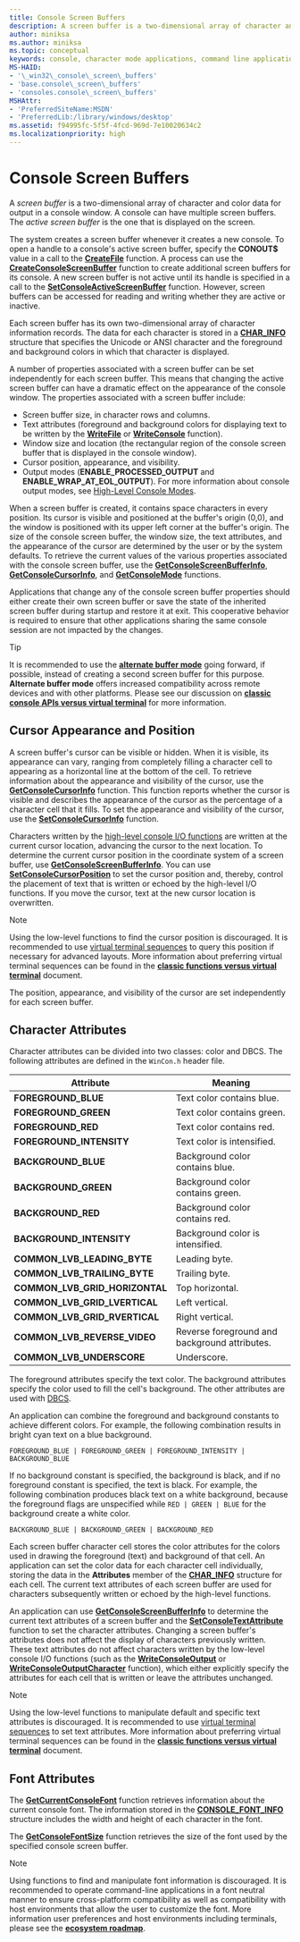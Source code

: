 ```yaml
---
title: Console Screen Buffers
description: A screen buffer is a two-dimensional array of character and color data for output in a console window. 
author: miniksa
ms.author: miniksa
ms.topic: conceptual
keywords: console, character mode applications, command line applications, terminal applications, console api
MS-HAID:
- '\_win32\_console\_screen\_buffers'
- 'base.console\_screen\_buffers'
- 'consoles.console\_screen\_buffers'
MSHAttr:
- 'PreferredSiteName:MSDN'
- 'PreferredLib:/library/windows/desktop'
ms.assetid: f94995fc-5f5f-4fcd-969d-7e10020634c2
ms.localizationpriority: high
---
```


# Console Screen Buffers

A *screen buffer* is a two-dimensional array of character and color data for output in a console window. A console can have multiple screen buffers. The *active screen buffer* is the one that is displayed on the screen.

The system creates a screen buffer whenever it creates a new console. To open a handle to a console's active screen buffer, specify the **CONOUT$** value in a call to the [**CreateFile**](/windows/win32/api/fileapi/nf-fileapi-createfilea) function. A process can use the [**CreateConsoleScreenBuffer**](createconsolescreenbuffer.md) function to create additional screen buffers for its console. A new screen buffer is not active until its handle is specified in a call to the [**SetConsoleActiveScreenBuffer**](setconsoleactivescreenbuffer.md) function. However, screen buffers can be accessed for reading and writing whether they are active or inactive.

Each screen buffer has its own two-dimensional array of character information records. The data for each character is stored in a [**CHAR\_INFO**](char-info-str.md) structure that specifies the Unicode or ANSI character and the foreground and background colors in which that character is displayed.

A number of properties associated with a screen buffer can be set independently for each screen buffer. This means that changing the active screen buffer can have a dramatic effect on the appearance of the console window. The properties associated with a screen buffer include:

- Screen buffer size, in character rows and columns.
- Text attributes (foreground and background colors for displaying text to be written by the [**WriteFile**](/windows/win32/api/fileapi/nf-fileapi-writefile) or [**WriteConsole**](writeconsole.md) function).
- Window size and location (the rectangular region of the console screen buffer that is displayed in the console window).
- Cursor position, appearance, and visibility.
- Output modes (**ENABLE\_PROCESSED\_OUTPUT** and **ENABLE\_WRAP\_AT\_EOL\_OUTPUT**). For more information about console output modes, see [High-Level Console Modes](high-level-console-modes.md).

When a screen buffer is created, it contains space characters in every position. Its cursor is visible and positioned at the buffer's origin (0,0), and the window is positioned with its upper left corner at the buffer's origin. The size of the console screen buffer, the window size, the text attributes, and the appearance of the cursor are determined by the user or by the system defaults. To retrieve the current values of the various properties associated with the console screen buffer, use the [**GetConsoleScreenBufferInfo**](getconsolescreenbufferinfo.md), [**GetConsoleCursorInfo**](getconsolecursorinfo.md), and [**GetConsoleMode**](getconsolemode.md) functions.

Applications that change any of the console screen buffer properties should either create their own screen buffer or save the state of the inherited screen buffer during startup and restore it at exit. This cooperative behavior is required to ensure that other applications sharing the same console session are not impacted by the changes.

> [!TIP]
> It is recommended to use the [**alternate buffer mode**](console-virtual-terminal-sequences.md#alternate-screen-buffer) going forward, if possible, instead of creating a second screen buffer for this purpose. **Alternate buffer mode** offers increased compatibility across remote devices and with other platforms. Please see our discussion on [**classic console APIs versus virtual terminal**](classic-vs-vt.md) for more information.

## Cursor Appearance and Position

A screen buffer's cursor can be visible or hidden. When it is visible, its appearance can vary, ranging from completely filling a character cell to appearing as a horizontal line at the bottom of the cell. To retrieve information about the appearance and visibility of the cursor, use the [**GetConsoleCursorInfo**](getconsolecursorinfo.md) function. This function reports whether the cursor is visible and describes the appearance of the cursor as the percentage of a character cell that it fills. To set the appearance and visibility of the cursor, use the [**SetConsoleCursorInfo**](setconsolecursorinfo.md) function.

Characters written by the [high-level console I/O functions](high-level-console-i-o.md) are written at the current cursor location, advancing the cursor to the next location. To determine the current cursor position in the coordinate system of a screen buffer, use [**GetConsoleScreenBufferInfo**](getconsolescreenbufferinfo.md). You can use [**SetConsoleCursorPosition**](setconsolecursorposition.md) to set the cursor position and, thereby, control the placement of text that is written or echoed by the high-level I/O functions. If you move the cursor, text at the new cursor location is overwritten.

> [!NOTE]
> Using the low-level functions to find the cursor position is discouraged. It is recommended to use [virtual terminal sequences](console-virtual-terminal-sequences.md) to query this position if necessary for advanced layouts. More information about preferring virtual terminal sequences can be found in the **[classic functions versus virtual terminal](classic-vs-vt.md)** document.

The position, appearance, and visibility of the cursor are set independently for each screen buffer.

## Character Attributes

Character attributes can be divided into two classes: color and DBCS. The following attributes are defined in the `WinCon.h` header file.

| Attribute | Meaning |
|-|-|
| **FOREGROUND\_BLUE** | Text color contains blue. |
| **FOREGROUND\_GREEN** | Text color contains green. |
| **FOREGROUND\_RED** | Text color contains red. |
| **FOREGROUND\_INTENSITY** | Text color is intensified. |
| **BACKGROUND\_BLUE** | Background color contains blue. |
| **BACKGROUND\_GREEN** | Background color contains green. |
| **BACKGROUND\_RED** | Background color contains red. |
| **BACKGROUND\_INTENSITY** | Background color is intensified. |
| **COMMON\_LVB\_LEADING\_BYTE** | Leading byte. |
| **COMMON\_LVB\_TRAILING\_BYTE** | Trailing byte. |
| **COMMON\_LVB\_GRID\_HORIZONTAL** | Top horizontal. |
| **COMMON\_LVB\_GRID\_LVERTICAL** | Left vertical. |
| **COMMON\_LVB\_GRID\_RVERTICAL** | Right vertical. |
| **COMMON\_LVB\_REVERSE\_VIDEO** | Reverse foreground and background attributes. |
| **COMMON\_LVB\_UNDERSCORE** | Underscore. |

The foreground attributes specify the text color. The background attributes specify the color used to fill the cell's background. The other attributes are used with [DBCS](/windows/win32/intl/double-byte-character-sets).

An application can combine the foreground and background constants to achieve different colors. For example, the following combination results in bright cyan text on a blue background.

`FOREGROUND_BLUE | FOREGROUND_GREEN | FOREGROUND_INTENSITY | BACKGROUND_BLUE`

If no background constant is specified, the background is black, and if no foreground constant is specified, the text is black. For example, the following combination produces black text on a white background, because the foreground flags are unspecified while `RED | GREEN | BLUE` for the background create a white color.

`BACKGROUND_BLUE | BACKGROUND_GREEN | BACKGROUND_RED`

Each screen buffer character cell stores the color attributes for the colors used in drawing the foreground (text) and background of that cell. An application can set the color data for each character cell individually, storing the data in the **Attributes** member of the [**CHAR\_INFO**](char-info-str.md) structure for each cell. The current text attributes of each screen buffer are used for characters subsequently written or echoed by the high-level functions.

An application can use [**GetConsoleScreenBufferInfo**](getconsolescreenbufferinfo.md) to determine the current text attributes of a screen buffer and the [**SetConsoleTextAttribute**](setconsoletextattribute.md) function to set the character attributes. Changing a screen buffer's attributes does not affect the display of characters previously written. These text attributes do not affect characters written by the low-level console I/O functions (such as the [**WriteConsoleOutput**](writeconsoleoutput.md) or [**WriteConsoleOutputCharacter**](writeconsoleoutputcharacter.md) function), which either explicitly specify the attributes for each cell that is written or leave the attributes unchanged.

> [!NOTE]
> Using the low-level functions to manipulate default and specific text attributes is discouraged. It is recommended to use [virtual terminal sequences](console-virtual-terminal-sequences.md) to set text attributes. More information about preferring virtual terminal sequences can be found in the **[classic functions versus virtual terminal](classic-vs-vt.md)** document.

## Font Attributes

The [**GetCurrentConsoleFont**](getcurrentconsolefont.md) function retrieves information about the current console font. The information stored in the [**CONSOLE\_FONT\_INFO**](console-font-info-str.md) structure includes the width and height of each character in the font.

The [**GetConsoleFontSize**](getconsolefontsize.md) function retrieves the size of the font used by the specified console screen buffer.

> [!NOTE]
> Using functions to find and manipulate font information is discouraged. It is recommended to operate command-line applications in a font neutral manner to ensure cross-platform compatibility as well as compatibility with host environments that allow the user to customize the font. More information user preferences and host environments including terminals, please see the **[ecosystem roadmap](ecosystem-roadmap.md)**.